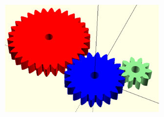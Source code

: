 ![image](https://github.com/frankyhub/openscad-Beispiele/blob/master/005%20Zahnrad/005%20Zahnrad.png)
